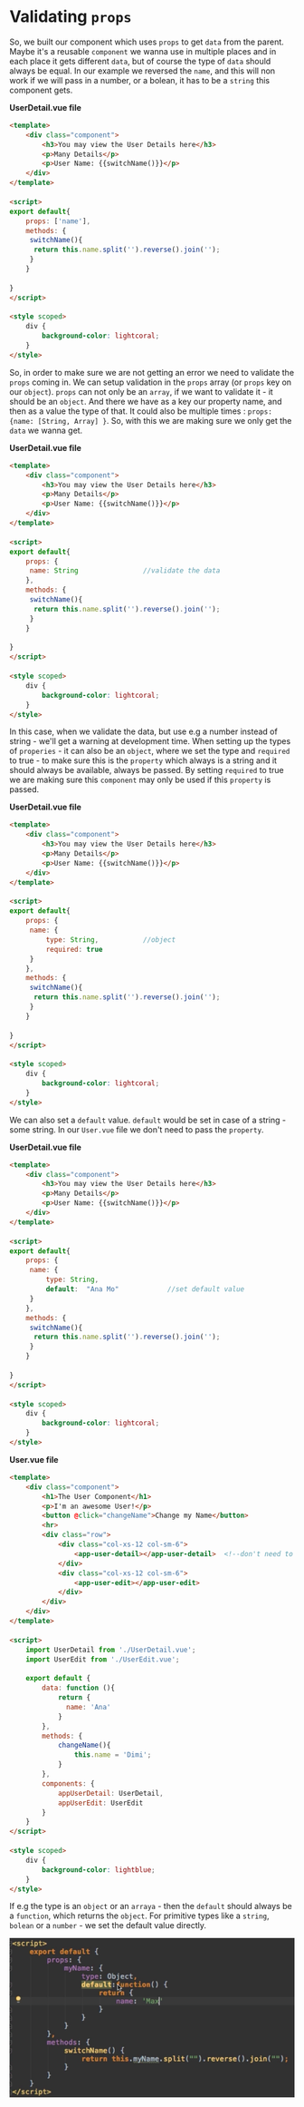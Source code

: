 # Validating `props`

So, we built our component which uses `props` to get `data` from the parent. Maybe it's a reusable `component` we wanna use in multiple places and in each place it gets different `data`, but of course the type of `data` should always be equal. 
In our example we reversed the `name`, and this will non work if we will pass in a number, or a bolean, it has to be a `string` this component gets. 

**UserDetail.vue file**

```html
<template>
    <div class="component">
        <h3>You may view the User Details here</h3>
        <p>Many Details</p>
        <p>User Name: {{switchName()}}</p>   
    </div>
</template>

<script>
export default{
    props: ['name'],
    methods: {
     switchName(){                                      
      return this.name.split('').reverse().join('');
     }
    }                          
    
}            
</script>

<style scoped>
    div {
        background-color: lightcoral;
    }
</style>
```
So, in order to make sure we are not getting an error we need to validate the `props` coming in. We can setup validation in the `props` array (or `props` key on our `object`). `props` can not only be an `array`, if we want to validate it - it should be an `object`. And there we have as a key our property name, and then as a value the type of that. It could also be multiple times : `props: {name: [String, Array] }`. So, with this we are making sure we only get the `data` we wanna get. 

**UserDetail.vue file**

```html
<template>
    <div class="component">
        <h3>You may view the User Details here</h3>
        <p>Many Details</p>
        <p>User Name: {{switchName()}}</p>   
    </div>
</template>

<script>
export default{
    props: {
     name: String                //validate the data 
    },
    methods: {
     switchName(){                                      
      return this.name.split('').reverse().join('');
     }
    }                          
    
}            
</script>

<style scoped>
    div {
        background-color: lightcoral;
    }
</style>
```

In this case, when we validate the data, but use e.g a number instead of string - we'll get a warning at development time.
When setting up the types of `properies` - it can also be an `object`, where we set the type and `required` to true - to make sure this is the `property` which always is a string and it should always be available, always be passed. By setting `required` to true we are making sure this `component` may only be used if this `property` is passed.  

**UserDetail.vue file**

```html
<template>
    <div class="component">
        <h3>You may view the User Details here</h3>
        <p>Many Details</p>
        <p>User Name: {{switchName()}}</p>   
    </div>
</template>

<script>
export default{
    props: {
     name: {
         type: String,           //object 
         required: true
     }                 
    },
    methods: {
     switchName(){                                      
      return this.name.split('').reverse().join('');
     }
    }                          
    
}            
</script>

<style scoped>
    div {
        background-color: lightcoral;
    }
</style>
```
We can also set a `default` value. `default` would be set in case of a string  - some string. In our `User.vue` file we don't need to pass the `property`. 

**UserDetail.vue file**

```html
<template>
    <div class="component">
        <h3>You may view the User Details here</h3>
        <p>Many Details</p>
        <p>User Name: {{switchName()}}</p>   
    </div>
</template>

<script>
export default{
    props: {
     name: {
         type: String,           
         default:  "Ana Mo"            //set default value
     }                 
    },
    methods: {
     switchName(){                                      
      return this.name.split('').reverse().join('');
     }
    }                          
    
}            
</script>

<style scoped>
    div {
        background-color: lightcoral;
    }
</style>
```

**User.vue file**

```html
<template>
    <div class="component">
        <h1>The User Component</h1>
        <p>I'm an awesome User!</p>
        <button @click="changeName">Change my Name</button> 
        <hr>
        <div class="row">
            <div class="col-xs-12 col-sm-6">
                <app-user-detail></app-user-detail>  <!--don't need to pass a property-->
            </div>
            <div class="col-xs-12 col-sm-6">
                <app-user-edit></app-user-edit>
            </div>
        </div>
    </div>
</template>

<script>
    import UserDetail from './UserDetail.vue';
    import UserEdit from './UserEdit.vue';

    export default {
        data: function (){          
            return {
              name: 'Ana'
            }
        },
        methods: {                   
            changeName(){
                this.name = 'Dimi';
            }
        },
        components: {
            appUserDetail: UserDetail,
            appUserEdit: UserEdit
        }
    }
</script>

<style scoped>
    div {
        background-color: lightblue;
    }
</style>
```

If e.g the type is an `object` or an `arraya` - then the `default` should always be a `function`, which returns the `object`. For primitive types like a `string`, `bolean` or a `number` - we set the default value directly. 

![default](../default.png)

